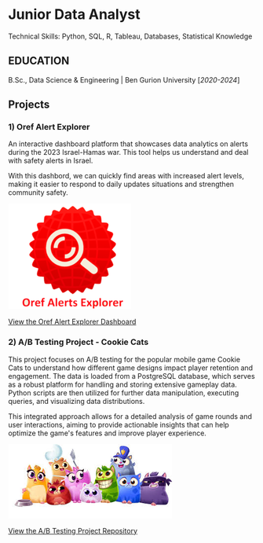 # Junior Data Analyst
Technical Skills: Python, SQL, R, Tableau, Databases, Statistical Knowledge

## EDUCATION
B.Sc., Data Science & Engineering | Ben Gurion University [_2020-2024_]


## Projects

### 1) Oref Alert Explorer


An interactive dashboard platform that showcases data analytics on alerts during the 2023 Israel-Hamas war.
This tool helps us understand and deal with safety alerts in Israel.

With this dashbord, we can quickly find areas with increased alert levels, making it easier to respond to daily updates situations and strengthen community safety.

![image](https://github.com/hayuntal/portfolio/blob/main/assets/img/red_alert_logo.png?raw=true)


[View the Oref Alert Explorer Dashboard](https://public.tableau.com/views/OrefAlertsExplorer/Dashboard1?:language=en-US&publish=yes&:sid=&:redirect=auth&:display_count=n&:origin=viz_share_link)


### 2) A/B Testing Project - Cookie Cats


This project focuses on A/B testing for the popular mobile game Cookie Cats to understand how different game designs impact player retention and engagement. The data is loaded from a PostgreSQL database, which serves as a robust platform for handling and storing extensive gameplay data. Python scripts are then utilized for further data manipulation, executing queries, and visualizing data distributions.

This integrated approach allows for a detailed analysis of game rounds and user interactions, aiming to provide actionable insights that can help optimize the game's features and improve player experience.

![image](https://raw.githubusercontent.com/hayuntal/portfolio/main/assets/img/cookiecats.jfif)

[View the A/B Testing Project Repository](https://github.com/hayuntal/CookieCats_AB_Testing)

